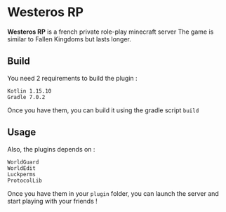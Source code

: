 # Westeros RP

**Westeros RP** is a french private role-play minecraft server
 The game is similar to Fallen Kingdoms but lasts longer.

## Build

You need 2 requirements to build the plugin :
```
Kotlin 1.15.10
Gradle 7.0.2
```

Once you have them, you can build it using the gradle script `build`

## Usage

Also, the plugins depends on :
```
WorldGuard
WorldEdit
Luckperms
ProtocolLib
```

Once you have them in your ``plugin`` folder, you can launch the server and start playing with your friends !
